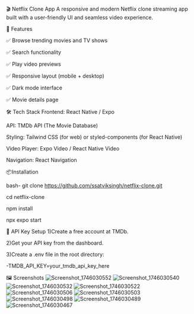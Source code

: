 🎬 Netflix Clone App
A responsive and modern Netflix clone streaming app built with a user-friendly UI and seamless video experience.

🚀 Features

✅ Browse trending movies and TV shows

✅ Search functionality

✅ Play video previews

✅ Responsive layout (mobile + desktop)

✅ Dark mode interface

✅ Movie details page

🛠️ Tech Stack
Frontend: React Native / Expo

API: TMDb API (The Movie Database)

Styling: Tailwind CSS (for web) or styled-components (for React Native)

Video Player: Expo Video / React Native Video

Navigation: React Navigation


📦Installation

bash-
git clone https://github.com/ssatviksingh/netflix-clone.git

cd netflix-clone

npm install

npx expo start

🔑 API Key Setup
1)Create a free account at TMDb.

2)Get your API key from the dashboard.

3)Create a .env file in the root directory:

-TMDB_API_KEY=your_tmdb_api_key_here

🖼️ Screenshots
![Screenshot_1746030552](https://github.com/user-attachments/assets/a7b43da6-d7b5-493b-ae4a-0d68afece543)
![Screenshot_1746030540](https://github.com/user-attachments/assets/0867d527-a451-46dc-8442-dbdc267db013)
![Screenshot_1746030532](https://github.com/user-attachments/assets/ca094caa-9b22-44b7-a049-6cc9f5f99eef)
![Screenshot_1746030522](https://github.com/user-attachments/assets/37e7da1b-63d8-4ef5-a1ca-4104bfb42079)
![Screenshot_1746030506](https://github.com/user-attachments/assets/569753eb-220e-405f-804e-725fcf29339e)
![Screenshot_1746030503](https://github.com/user-attachments/assets/f31a9ef0-2a8d-45f6-ab2a-c4a77de48a78)
![Screenshot_1746030498](https://github.com/user-attachments/assets/7b33aa70-2d14-4862-9b0e-2454e95ef490)
![Screenshot_1746030489](https://github.com/user-attachments/assets/0f19e8a1-af9b-469b-9f42-6095b902a54d)
![Screenshot_1746030467](https://github.com/user-attachments/assets/2defe489-32b1-4dcb-84d4-5b91aa7f7874)

